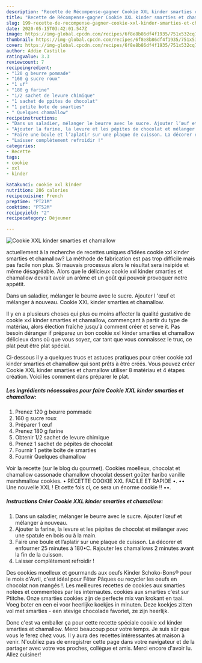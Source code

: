 ```yaml
---
description: "Recette de Récompense-gagner Cookie XXL kinder smarties et chamallow"
title: "Recette de Récompense-gagner Cookie XXL kinder smarties et chamallow"
slug: 199-recette-de-recompense-gagner-cookie-xxl-kinder-smarties-et-chamallow
date: 2020-05-15T03:42:01.547Z
image: https://img-global.cpcdn.com/recipes/6f8e8b86df4f1935/751x532cq70/cookie-xxl-kinder-smarties-et-chamallow-photo-principale-de-la-recette.jpg
thumbnail: https://img-global.cpcdn.com/recipes/6f8e8b86df4f1935/751x532cq70/cookie-xxl-kinder-smarties-et-chamallow-photo-principale-de-la-recette.jpg
cover: https://img-global.cpcdn.com/recipes/6f8e8b86df4f1935/751x532cq70/cookie-xxl-kinder-smarties-et-chamallow-photo-principale-de-la-recette.jpg
author: Addie Castillo
ratingvalue: 3.3
reviewcount: 7
recipeingredient:
- "120 g beurre pommade"
- "160 g sucre roux"
- "1 uf"
- "180 g farine"
- "1/2 sachet de levure chimique"
- "1 sachet de ppites de chocolat"
- "1 petite bote de smarties"
- " Quelques chamallow"
recipeinstructions:
- "Dans un saladier, mélanger le beurre avec le sucre. Ajouter l’œuf et mélanger à nouveau."
- "Ajouter la farine, la levure et les pépites de chocolat et mélanger avec une spatule en bois ou à la main."
- "Faire une boule et l’aplatir sur une plaque de cuisson. La décorer et enfourner 25 minutes à 180•C. Rajouter les chamallows 2 minutes avant la fin de la cuisson."
- "Laisser complètement refroidir !"
categories:
- Recette
tags:
- cookie
- xxl
- kinder

katakunci: cookie xxl kinder 
nutrition: 286 calories
recipecuisine: French
preptime: "PT21M"
cooktime: "PT52M"
recipeyield: "2"
recipecategory: Déjeuner

---
```



![Cookie XXL kinder smarties et chamallow](https://img-global.cpcdn.com/recipes/6f8e8b86df4f1935/751x532cq70/cookie-xxl-kinder-smarties-et-chamallow-photo-principale-de-la-recette.jpg)

actuellement à la recherche de recettes uniques d'idées cookie xxl kinder smarties et chamallow? La méthode de fabrication est pas trop difficile mais pas facile non plus. Si mauvais processus alors le résultat sera insipide et même désagréable. Alors que le délicieux cookie xxl kinder smarties et chamallow devrait avoir un arôme et un goût qui pouvoir provoquer notre appétit.

Dans un saladier, mélanger le beurre avec le sucre. Ajouter l &#39;œuf et mélanger à nouveau. Cookie XXL kinder smarties et chamallow.

Il y en a plusieurs choses qui plus ou moins affecter la qualité gustative de cookie xxl kinder smarties et chamallow, commençant à partir du type de matériau, alors élection fraîche jusqu'à comment créer et serve it. Pas besoin déranger if préparez un bon cookie xxl kinder smarties et chamallow délicieux dans où que vous soyez, car tant que vous connaissez le truc, ce plat peut être plat spécial.


Ci-dessous il y a quelques trucs et astuces pratiques pour créer cookie xxl kinder smarties et chamallow qui sont prêts à être créés. Vous pouvez créer Cookie XXL kinder smarties et chamallow utiliser 8 matériau et 4 étapes création. Voici les comment dans préparer le plat.

<!--inarticleads1-->

##### Les ingrédients nécessaires pour faire Cookie XXL kinder smarties et chamallow:

1. Prenez 120 g beurre pommade
1.  160 g sucre roux
1. Préparer 1 œuf
1. Prenez 180 g farine
1. Obtenir 1/2 sachet de levure chimique
1. Prenez 1 sachet de pépites de chocolat
1. Fournir 1 petite boîte de smarties
1. Fournir  Quelques chamallow


Voir la recette (sur le blog du gourmet). Cookies moelleux, chocolat et chamallow cassonade chamallow chocolat dessert goûter haribo vanille marshmallow cookies. • RECETTE COOKIE XXL FACILE ET RAPIDE •. •• Une nouvelle XXL ! Et cette fois ci, ce sera un énorme cookie !! ••. 

<!--inarticleads2-->

##### Instructions Créer Cookie XXL kinder smarties et chamallow:

1. Dans un saladier, mélanger le beurre avec le sucre. Ajouter l’œuf et mélanger à nouveau.
1. Ajouter la farine, la levure et les pépites de chocolat et mélanger avec une spatule en bois ou à la main.
1. Faire une boule et l’aplatir sur une plaque de cuisson. La décorer et enfourner 25 minutes à 180•C. Rajouter les chamallows 2 minutes avant la fin de la cuisson.
1. Laisser complètement refroidir !


Des cookies moelleux et gourmands aux oeufs Kinder Schoko-Bons® pour le mois d&#39;Avril, c&#39;est idéal pour Fêter Pâques ou recycler les oeufs en chocolat non mangés !. Les meilleures recettes de cookies aux smarties notées et commentées par les internautes. cookies aux smarties c&#39;est sur Ptitche. Onze smarties cookies zijn de perfecte mix van krokant en taai. Voeg boter en een ei voor heerlijke koekjes in minuten. Deze koekjes zitten vol met smarties - een stevige chocolade favoriet, ze zijn heerlijk. 


Donc c'est va emballer ça pour cette recette spéciale cookie xxl kinder smarties et chamallow. Merci beaucoup pour votre temps. Je suis sûr que vous le ferez chez vous. Il y aura des recettes  intéressantes at maison à venir. N'oubliez pas de enregistrer cette page dans votre navigateur et de la partager avec votre vos proches, collègue et amis. Merci encore d'avoir lu. Allez cuisiner!
